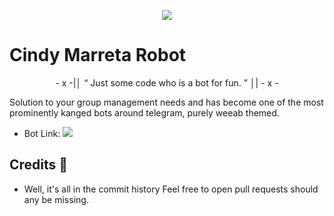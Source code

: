 <p align="center">
  <img src="https://telegra.ph/file/2340257e13511c20d0cda.jpg">
</p>

# Cindy Marreta Robot 

<p align="center">
- x -|│  “	Just some code who is a bot for fun. ”  │| - x -
</p>

Solution to your group management needs and has become one of the most prominently kanged bots around telegram, purely weeab themed.

* Bot Link:  <a href="http://t.me/CindyMrtRobot" alt="Cindy Marreta"> <img src="https://img.shields.io/badge/%F0%9F%A4%96-Cindy%20Marreta-red" /> </a>


## Credits 📍
* Well, it's all in the commit history 
Feel free to open pull requests should any be missing.